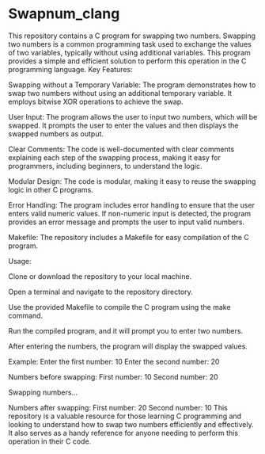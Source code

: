 # Swapnum_clang
This repository contains a C program for swapping two numbers. Swapping two numbers is a common programming task used to exchange the values of two variables, typically without using additional variables. This program provides a simple and efficient solution to perform this operation in the C programming language.
Key Features:

Swapping without a Temporary Variable: The program demonstrates how to swap two numbers without using an additional temporary variable. It employs bitwise XOR operations to achieve the swap.

User Input: The program allows the user to input two numbers, which will be swapped. It prompts the user to enter the values and then displays the swapped numbers as output.

Clear Comments: The code is well-documented with clear comments explaining each step of the swapping process, making it easy for programmers, including beginners, to understand the logic.

Modular Design: The code is modular, making it easy to reuse the swapping logic in other C programs.

Error Handling: The program includes error handling to ensure that the user enters valid numeric values. If non-numeric input is detected, the program provides an error message and prompts the user to input valid numbers.

Makefile: The repository includes a Makefile for easy compilation of the C program.

Usage:

Clone or download the repository to your local machine.

Open a terminal and navigate to the repository directory.

Use the provided Makefile to compile the C program using the make command.

Run the compiled program, and it will prompt you to enter two numbers.

After entering the numbers, the program will display the swapped values.

Example:
Enter the first number: 10
Enter the second number: 20

Numbers before swapping:
First number: 10
Second number: 20

Swapping numbers...

Numbers after swapping:
First number: 20
Second number: 10
This repository is a valuable resource for those learning C programming and looking to understand how to swap two numbers efficiently and effectively. It also serves as a handy reference for anyone needing to perform this operation in their C code.
